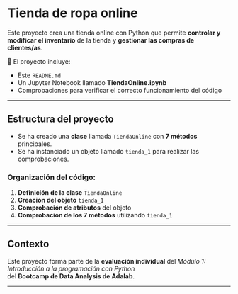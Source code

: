 
# Tienda de ropa online

Este proyecto crea una tienda online con Python que permite **controlar y modificar el inventario** de la tienda y **gestionar las compras de clientes/as**.

📁 El proyecto incluye:

- Este `README.md`
- Un Jupyter Notebook llamado **TiendaOnline.ipynb**
- Comprobaciones para verificar el correcto funcionamiento del código

---

## Estructura del proyecto

- Se ha creado una **clase** llamada `TiendaOnline` con **7 métodos** principales.  
- Se ha instanciado un objeto llamado `tienda_1` para realizar las comprobaciones.

### Organización del código:

1. **Definición de la clase** `TiendaOnline`  
2. **Creación del objeto** `tienda_1`  
3. **Comprobación de atributos** del objeto  
4. **Comprobación de los 7 métodos** utilizando `tienda_1`

---

## Contexto

Este proyecto forma parte de la **evaluación individual** del *Módulo 1: Introducción a la programación con Python*  
del **Bootcamp de Data Analysis de Adalab**.

---

